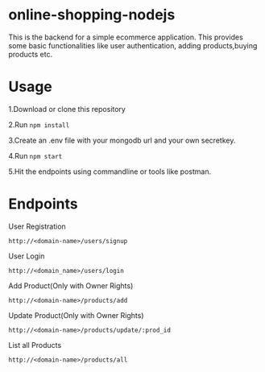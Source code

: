 # online-shopping-nodejs
This is the backend for a simple ecommerce application. This provides some basic functionalities like user authentication, adding products,buying products etc.

# Usage
1.Download or clone this repository

2.Run ```npm install ```

3.Create an .env file with your mongodb url and your own secretkey.

4.Run ``` npm start ```

5.Hit the endpoints using commandline or tools like postman.

# Endpoints

User Registration
```
http://<domain-name>/users/signup
```
User Login
```
http://<domain_name>/users/login
```
Add Product(Only with Owner Rights)
```
http://<domain-name>/products/add
```
Update Product(Only with Owner Rights)
```
http://<domain-name>/products/update/:prod_id
```
List all Products
```
http://<domain-name>/products/all
```

